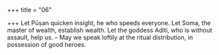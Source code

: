 +++
title = "06"

+++
Let Pūṣan quicken insight, he who speeds everyone. Let Soma, the  master of wealth, establish wealth.
Let the goddess Aditi, who is without assault, help us. – May we speak  loftily at the ritual distribution, in possession of good heroes.